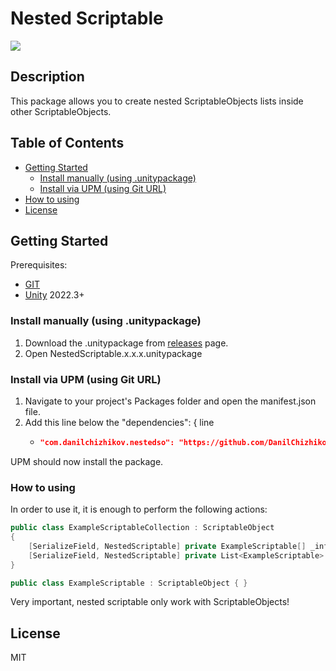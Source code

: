 # Nested Scriptable
![](https://img.shields.io/badge/unity-2022.3+-000.svg)

## Description
This package allows you to create nested ScriptableObjects lists inside other ScriptableObjects.


## Table of Contents
- [Getting Started](#Getting-Started)
    - [Install manually (using .unitypackage)](#Install-manually-(using-.unitypackage))
    - [Install via UPM (using Git URL)](#Install-via-UPM-(using-Git-URL))
- [How to using](#How-to-using)
- [License](#License)

## Getting Started
Prerequisites:
- [GIT](https://git-scm.com/downloads)
- [Unity](https://unity.com/releases/editor/archive) 2022.3+

### Install manually (using .unitypackage)
1. Download the .unitypackage from [releases](https://github.com/DanilChizhikov/InAppFlex/releases/) page.
2. Open NestedScriptable.x.x.x.unitypackage

### Install via UPM (using Git URL)
1. Navigate to your project's Packages folder and open the manifest.json file.
2. Add this line below the "dependencies": { line
    - ```json title="Packages/manifest.json"
      "com.danilchizhikov.nestedso": "https://github.com/DanilChizhikov/nested-scriptable.git?path=Assets/Scriptable",
      ```
UPM should now install the package.

### How to using
In order to use it, it is enough to perform the following actions:
```csharp
public class ExampleScriptableCollection : ScriptableObject
{
    [SerializeField, NestedScriptable] private ExampleScriptable[] _infosArr;
    [SerializeField, NestedScriptable] private List<ExampleScriptable> _infosList;
}

public class ExampleScriptable : ScriptableObject { }
```

Very important, nested scriptable only work with ScriptableObjects!

## License

MIT